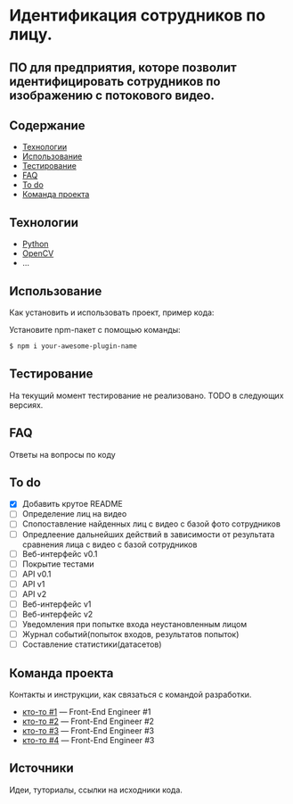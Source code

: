 # Идентификация сотрудников по лицу.
## ПО для предприятия, которе позволит идентифицировать сотрудников по изображению с потокового видео.

## Содержание
- [Технологии](#технологии)
- [Использование](#использование)
- [Тестирование](#тестирование)
- [FAQ](#faq)
- [To do](#to-do)
- [Команда проекта](#команда-проекта)

## Технологии
- [Python](https://www.python.org/)
- [OpenCV](https://opencv.org/)
- ...

## Использование
Как установить и использовать проект, пример кода:

Установите npm-пакет с помощью команды:
```sh
$ npm i your-awesome-plugin-name
```

## Тестирование
На текущий момент тестирование не реализовано. TODO в следующих версиях.

## FAQ
Ответы на вопросы по коду

## To do
- [x] Добавить крутое README
- [ ] Определение лиц на видео
- [ ] Спопоставление найденных лиц с видео с базой фото сотрудников
- [ ] Опредлеение дальнейших действий в зависимости от результата сравнения лица с видео с базой сотрудников
- [ ] Веб-интерфейс v0.1
- [ ] Покрытие тестами
- [ ] API v0.1
- [ ] API v1
- [ ] API v2
- [ ] Веб-интерфейс v1
- [ ] Веб-интерфейс v2
- [ ] Уведомления при попытке входа неустановленным лицом
- [ ] Журнал событий(попыток входов, результатов попыток)
- [ ] Составление статистики(датасетов)

## Команда проекта
Контакты и инструкции, как связаться с командой разработки.

- [кто-то #1](tg://abc) — Front-End Engineer #1
- [кто-то #2](tg://abc) — Front-End Engineer #2
- [кто-то #3](tg://abc) — Front-End Engineer #3
- [кто-то #4](tg://abc) — Front-End Engineer #3

## Источники
Идеи, туториалы, ссылки на исходники кода.